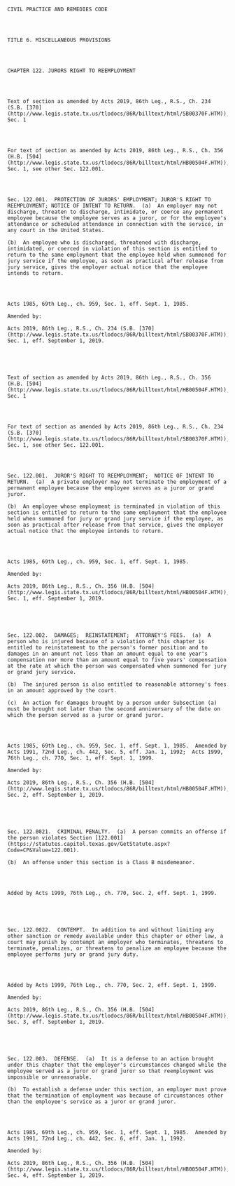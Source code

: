 ﻿
    
    
    	
    					
    
    
    CIVIL PRACTICE AND REMEDIES CODE
    
      
    
    
    TITLE 6. MISCELLANEOUS PROVISIONS
    
      
    
    
    CHAPTER 122. JURORS RIGHT TO REEMPLOYMENT
    
      
    
    
    Text of section as amended by Acts 2019, 86th Leg., R.S., Ch. 234 (S.B. [370](http://www.legis.state.tx.us/tlodocs/86R/billtext/html/SB00370F.HTM)), Sec. 1
    
      
    
    
    For text of section as amended by Acts 2019, 86th Leg., R.S., Ch. 356 (H.B. [504](http://www.legis.state.tx.us/tlodocs/86R/billtext/html/HB00504F.HTM)), Sec. 1, see other Sec. 122.001.
    
      
    
    
    Sec. 122.001.  PROTECTION OF JURORS' EMPLOYMENT; JUROR'S RIGHT TO REEMPLOYMENT; NOTICE OF INTENT TO RETURN.  (a)  An employer may not discharge, threaten to discharge, intimidate, or coerce any permanent employee because the employee serves as a juror, or for the employee's attendance or scheduled attendance in connection with the service, in any court in the United States.
    
    (b)  An employee who is discharged, threatened with discharge, intimidated, or coerced in violation of this section is entitled to return to the same employment that the employee held when summoned for jury service if the employee, as soon as practical after release from jury service, gives the employer actual notice that the employee intends to return.
    
    
    
    
    Acts 1985, 69th Leg., ch. 959, Sec. 1, eff. Sept. 1, 1985.
    
    Amended by: 
    
    Acts 2019, 86th Leg., R.S., Ch. 234 (S.B. [370](http://www.legis.state.tx.us/tlodocs/86R/billtext/html/SB00370F.HTM)), Sec. 1, eff. September 1, 2019.
    
    
    
    
    
    Text of section as amended by Acts 2019, 86th Leg., R.S., Ch. 356 (H.B. [504](http://www.legis.state.tx.us/tlodocs/86R/billtext/html/HB00504F.HTM)), Sec. 1
    
      
    
    
    For text of section as amended by Acts 2019, 86th Leg., R.S., Ch. 234 (S.B. [370](http://www.legis.state.tx.us/tlodocs/86R/billtext/html/SB00370F.HTM)), Sec. 1, see other Sec. 122.001.
    
      
    
    
    Sec. 122.001.  JUROR'S RIGHT TO REEMPLOYMENT;  NOTICE OF INTENT TO RETURN.  (a)  A private employer may not terminate the employment of a permanent employee because the employee serves as a juror or grand juror.
    
    (b)  An employee whose employment is terminated in violation of this section is entitled to return to the same employment that the employee held when summoned for jury or grand jury service if the employee, as soon as practical after release from that service, gives the employer actual notice that the employee intends to return.
    
    
    
    
    Acts 1985, 69th Leg., ch. 959, Sec. 1, eff. Sept. 1, 1985.
    
    Amended by: 
    
    Acts 2019, 86th Leg., R.S., Ch. 356 (H.B. [504](http://www.legis.state.tx.us/tlodocs/86R/billtext/html/HB00504F.HTM)), Sec. 1, eff. September 1, 2019.
    
    
    
    
    
    Sec. 122.002.  DAMAGES;  REINSTATEMENT;  ATTORNEY'S FEES.  (a)  A person who is injured because of a violation of this chapter is entitled to reinstatement to the person's former position and to damages in an amount not less than an amount equal to one year's compensation nor more than an amount equal to five years' compensation at the rate at which the person was compensated when summoned for jury or grand jury service.
    
    (b)  The injured person is also entitled to reasonable attorney's fees in an amount approved by the court.
    
    (c)  An action for damages brought by a person under Subsection (a) must be brought not later than the second anniversary of the date on which the person served as a juror or grand juror.
    
    
    
    
    Acts 1985, 69th Leg., ch. 959, Sec. 1, eff. Sept. 1, 1985.  Amended by Acts 1991, 72nd Leg., ch. 442, Sec. 5, eff. Jan. 1, 1992;  Acts 1999, 76th Leg., ch. 770, Sec. 1, eff. Sept. 1, 1999.
    
    Amended by: 
    
    Acts 2019, 86th Leg., R.S., Ch. 356 (H.B. [504](http://www.legis.state.tx.us/tlodocs/86R/billtext/html/HB00504F.HTM)), Sec. 2, eff. September 1, 2019.
    
    
    
    
    
    Sec. 122.0021.  CRIMINAL PENALTY.  (a)  A person commits an offense if the person violates Section [122.001](https://statutes.capitol.texas.gov/GetStatute.aspx?Code=CP&Value=122.001).
    
    (b)  An offense under this section is a Class B misdemeanor.
    
    
    
    
    Added by Acts 1999, 76th Leg., ch. 770, Sec. 2, eff. Sept. 1, 1999.
    
    
    
    
    
    Sec. 122.0022.  CONTEMPT.  In addition to and without limiting any other sanction or remedy available under this chapter or other law, a court may punish by contempt an employer who terminates, threatens to terminate, penalizes, or threatens to penalize an employee because the employee performs jury or grand jury duty.
    
    
    
    
    Added by Acts 1999, 76th Leg., ch. 770, Sec. 2, eff. Sept. 1, 1999.
    
    Amended by: 
    
    Acts 2019, 86th Leg., R.S., Ch. 356 (H.B. [504](http://www.legis.state.tx.us/tlodocs/86R/billtext/html/HB00504F.HTM)), Sec. 3, eff. September 1, 2019.
    
    
    
    
    
    Sec. 122.003.  DEFENSE.  (a)  It is a defense to an action brought under this chapter that the employer's circumstances changed while the employee served as a juror or grand juror so that reemployment was impossible or unreasonable.
    
    (b)  To establish a defense under this section, an employer must prove that the termination of employment was because of circumstances other than the employee's service as a juror or grand juror.
    
    
    
    
    Acts 1985, 69th Leg., ch. 959, Sec. 1, eff. Sept. 1, 1985.  Amended by Acts 1991, 72nd Leg., ch. 442, Sec. 6, eff. Jan. 1, 1992.
    
    Amended by: 
    
    Acts 2019, 86th Leg., R.S., Ch. 356 (H.B. [504](http://www.legis.state.tx.us/tlodocs/86R/billtext/html/HB00504F.HTM)), Sec. 4, eff. September 1, 2019.
    
    
    
    
    				
